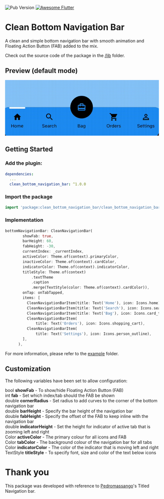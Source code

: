 
![Pub Version](https://img.shields.io/pub/v/clean_bottom_navigation_bar?style=for-the-badge) <a href="https://github.com/Solido/awesome-flutter">
   <img alt="Awesome Flutter" src="https://img.shields.io/badge/Awesome-Flutter-blue.svg?longCache=true&style=for-the-badge" />
</a>

# Clean Bottom Navigation Bar

A clean and simple bottom navigation bar with smooth animation and Floating Action Button (FAB) added to the mix.

Check out the source code of the package in the [/lib](https://github.com/0x4d-sh/clean_bottom_navigation_bar/tree/main/lib) folder.

## Preview (default mode)

![Default Mode Gif](screenshots/preview.gif "Clean Flutter Bottom Navigation Bar")

## Getting Started

### Add the plugin:
```yaml
dependencies:
  ...
  clean_bottom_navigation_bar: ^1.0.0
```

### Import the package
```Dart
import 'package:clean_bottom_navigation_bar/clean_bottom_navigation_bar.dart';
```

### Implementation
```Dart
bottomNavigationBar: CleanNavigationBar(
        showFab: true,
        barHeight: 60,
        fabHeight: -30,
        currentIndex: _currentIndex,
        activeColor: Theme.of(context).primaryColor,
        inactiveColor: Theme.of(context).cardColor,
        indicatorColor: Theme.of(context).indicatorColor,
        titleStyle: Theme.of(context)
            .textTheme
            .caption
            .merge(TextStyle(color: Theme.of(context).cardColor)),
        onTap: onTabTapped,
        items: [
          CleanNavigationBarItem(title: Text('Home'), icon: Icons.home),
          CleanNavigationBarItem(title: Text('Search'), icon: Icons.search),
          CleanNavigationBarItem(title: Text('Bag'), icon: Icons.card_travel),
          CleanNavigationBarItem(
              title: Text('Orders'), icon: Icons.shopping_cart),
          CleanNavigationBarItem(
              title: Text('Settings'), icon: Icons.person_outline),
        ],
      ),
```
For more information, please refer to the [example](https://github.com/0x4d-sh/clean_bottom_navigation_bar/tree/main/example) folder.

## Customization
The following variables have been set to allow configuration:

bool **showFab** - To show/hide Floating Action Button (FAB)<br />
int  **fab** - Set which index/tab should the FAB be shown <br />
double **cornerRadius** - Set radius to add curves to the corner of the bottom navigation bar<br />
double **barHeight** - Specify the bar height of the navigation bar<br />
double **fabHeight** - Specify the offset of the FAB to keep inline with the navigation bar<br />
double **indicatorHeight** - Set the height for indicator of active tab that is zooming left and right<br />
Color **activeColor** - The primary colour for all icons and FAB <br />
Color **tabColor** - The background colour of the navigation bar for all tabs <br />
Color **indicatorColor** - The color of the indicator that is moving left and right<br />
TextStyle **titleStyle** - To specify font, size and color of the text below icons<br />

# Thank you
This package was developed with reference to [Pedromassango](https://github.com/pedromassango/titled_navigation_bar)'s Titled Navigation bar.